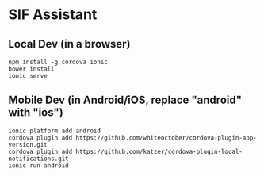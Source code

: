 # SIF Assistant

## Local Dev (in a browser)

```
npm install -g cordova ionic
bower install
ionic serve
```

## Mobile Dev (in Android/iOS, replace "android" with "ios")

```
ionic platform add android
cordova plugin add https://github.com/whiteoctober/cordova-plugin-app-version.git
cordova plugin add https://github.com/katzer/cordova-plugin-local-notifications.git
ionic run android
```